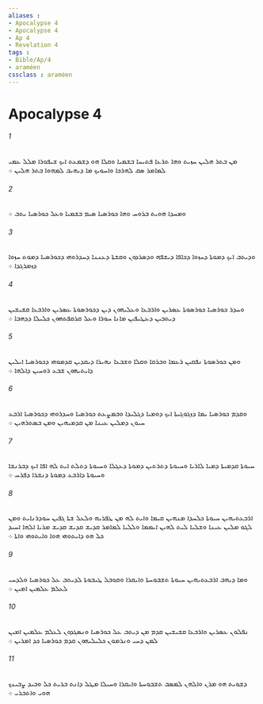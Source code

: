 ```yaml
---
aliases : 
- Apocalypse 4
- Apocalypse 4
- Ap 4
- Revelation 4
tags : 
- Bible/Ap/4
- araméen
cssclass : araméen
---
```


# Apocalypse 4

###### 1
ܡܢ ܒܬܪ ܗܠܝܢ ܚܙܝܬ ܘܗܐ ܬܪܥܐ ܦܬܝܚܐ ܒܫܡܝܐ ܘܩܠܐ ܗܘ ܕܫܡܥܬ ܐܝܟ ܫܝܦܘܪܐ ܡܠܠ ܥܡܝ ܠܡܐܡܪ ܤܩ ܠܗܪܟܐ ܘܐܚܘܝܟ ܡܐ ܕܝܗܝܒ ܠܡܗܘܐ ܒܬܪ ܗܠܝܢ ܀
###### 2
ܘܡܚܕܐ ܗܘܝܬ ܒܪܘܚ ܘܗܐ ܟܘܪܤܝܐ ܤܝܡ ܒܫܡܝܐ ܘܥܠ ܟܘܪܤܝܐ ܝܬܒ ܀
###### 3
ܘܕܝܬܒ ܐܝܟ ܕܡܘܬܐ ܕܚܙܘܐ ܕܟܐܦܐ ܕܝܫܦܗ ܘܕܤܪܕܘܢ ܘܩܫܬܐ ܕܥܢܢܐ ܕܚܕܪܘܗܝ ܕܟܘܪܤܝܐ ܕܡܘܬ ܚܙܘܐ ܕܙܡܪܓܕܐ ܀
###### 4
ܘܚܕܪ ܟܘܪܤܝܐ ܟܘܪܤܘܬܐ ܥܤܪܝܢ ܘܐܪܒܥܐ ܘܥܠܝܗܘܢ ܕܝܢ ܕܟܘܪܤܘܬܐ ܥܤܪܝܢ ܘܐܪܒܥܐ ܩܫܝܫܝܢ ܕܝܬܒܝܢ ܕܥܛܝܦܝܢ ܡܐܢܐ ܚܘܪܐ ܘܥܠ ܩܪܩܦܬܗܘܢ ܟܠܝܠܐ ܕܕܗܒܐ ܀
###### 5
ܘܡܢ ܟܘܪܤܘܬܐ ܢܦܩܝܢ ܪܥܡܐ ܘܒܪܩܐ ܘܩܠܐ ܘܫܒܥܐ ܢܗܝܪܐ ܕܝܩܕܝܢ ܩܕܡܘܗܝ ܕܟܘܪܤܝܐ ܐܝܠܝܢ ܕܐܝܬܝܗܘܢ ܫܒܥ ܪܘܚܝܢ ܕܐܠܗܐ ܀
###### 6
ܘܩܕܡ ܟܘܪܤܝܐ ܝܡܐ ܕܙܓܘܓܝܬܐ ܐܝܟ ܕܘܡܝܐ ܕܓܠܝܕܐ ܘܒܡܨܥܬ ܟܘܪܤܝܐ ܘܚܕܪܘܗܝ ܕܟܘܪܤܝܐ ܐܪܒܥ ܚܝܘܢ ܕܡܠܝܢ ܥܝܢܐ ܡܢ ܩܕܡܝܗܝܢ ܘܡܢ ܒܤܬܪܗܝܢ ܀
###### 7
ܚܝܘܬܐ ܩܕܡܝܬܐ ܕܡܝܐ ܠܐܪܝܐ ܘܚܝܘܬܐ ܕܬܪܬܝܢ ܕܡܘܬܐ ܕܥܓܠܐ ܘܚܝܘܬܐ ܕܬܠܬ ܐܝܬ ܠܗ ܐܦܐ ܐܝܟ ܕܒܪܢܫܐ ܘܚܝܘܬܐ ܕܐܪܒܥ ܕܡܘܬܐ ܕܢܫܪܐ ܕܦܪܚ ܀
###### 8
ܐܪܒܥܬܝܗܝܢ ܚܝܘܬܐ ܟܠܚܕܐ ܡܢܗܝܢ ܩܝܡܐ ܘܐܝܬ ܠܗ ܡܢ ܛܦܪܝܗ ܘܠܥܠ ܫܬܐ ܓܦܝܢ ܚܘܕܪܢܐܝܬ ܘܡܢ ܠܓܘ ܡܠܝܢ ܥܝܢܐ ܘܫܠܝܐ ܠܝܬ ܠܗܝܢ ܐܝܡܡܐ ܘܠܠܝܐ ܠܡܐܡܪ ܩܕܝܫ ܩܕܝܫ ܩܕܝܫ ܡܪܝܐ ܐܠܗܐ ܐܚܝܕ ܟܠ ܗܘ ܕܐܝܬܘܗܝ ܗܘܐ ܘܐܝܬܘܗܝ ܘܐܬܐ ܀
###### 9
ܘܡܐ ܕܝܗܒ ܐܪܒܥܬܝܗܝܢ ܚܝܘܬܐ ܬܫܒܘܚܬܐ ܘܐܝܩܪܐ ܘܩܘܒܠ ܛܝܒܘܬܐ ܠܕܝܬܒ ܥܠ ܟܘܪܤܝܐ ܘܠܕܚܝ ܠܥܠܡ ܥܠܡܝܢ ܐܡܝܢ ܀
###### 10
ܢܦܠܘܢ ܥܤܪܝܢ ܘܐܪܒܥܐ ܩܫܝܫܝܢ ܩܕܡ ܡܢ ܕܝܬܒ ܥܠ ܟܘܪܤܝܐ ܘܢܤܓܕܘܢ ܠܥܠܡ ܥܠܡܝܢ ܐܡܝܢ ܠܡܢ ܕܚܝ ܘܢܪܡܘܢ ܟܠܝܠܝܗܘܢ ܩܕܡ ܟܘܪܤܝܐ ܟܕ ܐܡܪܝܢ ܀
###### 11
ܕܫܘܝܬ ܗܘ ܡܪܢ ܘܐܠܗܢ ܠܡܤܒ ܬܫܒܘܚܬܐ ܘܐܝܩܪܐ ܘܚܝܠܐ ܡܛܠ ܕܐܢܬ ܒܪܝܬ ܟܠ ܘܒܝܕ ܨܒܝܢܟ ܗܘܝ ܘܐܬܒܪܝ ܀
